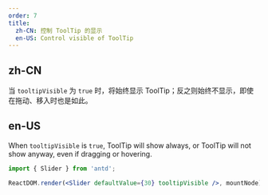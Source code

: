 ```yaml
---
order: 7
title:
  zh-CN: 控制 ToolTip 的显示
  en-US: Control visible of ToolTip
---
```


## zh-CN

当 `tooltipVisible` 为 `true` 时，将始终显示 ToolTip；反之则始终不显示，即使在拖动、移入时也是如此。

## en-US

When `tooltipVisible` is `true`, ToolTip will show always, or ToolTip will not show anyway, even if dragging or hovering.

```jsx
import { Slider } from 'antd';

ReactDOM.render(<Slider defaultValue={30} tooltipVisible />, mountNode);
```
 